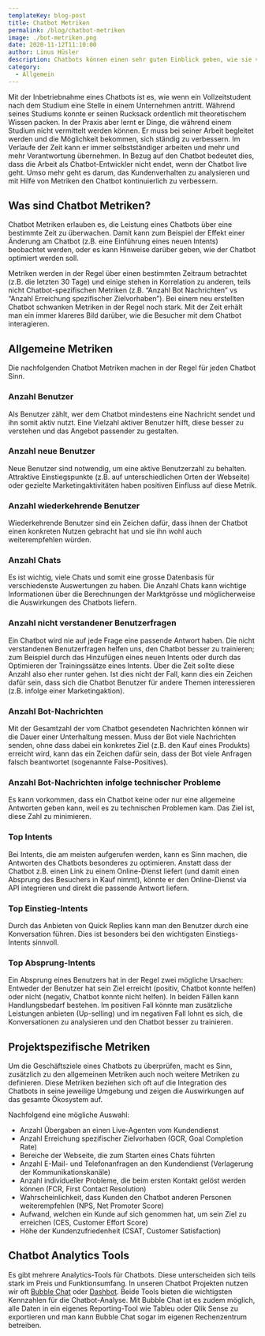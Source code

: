```yaml
---
templateKey: blog-post
title: Chatbot Metriken
permalink: /blog/chatbot-metriken
image: ./bot-metriken.png
date: 2020-11-12T11:10:00
author: Linus Hüsler
description: Chatbots können einen sehr guten Einblick geben, wie sie von den Anwendern benutzt werden. Mit diesen Informationen und einigen Chatbot-KPIs können die richtigen Entscheidungen zum Verbessern der Kundenerfahrung getroffen werden.
category:
  - Allgemein
---
```


Mit der Inbetriebnahme eines Chatbots ist es, wie wenn ein Vollzeitstudent nach dem Studium eine Stelle in einem Unternehmen antritt. Während seines Studiums konnte er seinen Rucksack ordentlich mit theoretischem Wissen packen. In der Praxis aber lernt er Dinge, die während einem Studium nicht vermittelt werden können. Er muss bei seiner Arbeit begleitet werden und die Möglichkeit bekommen, sich ständig zu verbessern. Im Verlaufe der Zeit kann er immer selbstständiger arbeiten und mehr und mehr Verantwortung übernehmen. In Bezug auf den Chatbot bedeutet dies, dass die Arbeit als Chatbot-Entwickler nicht endet, wenn der Chatbot live geht. Umso mehr geht es darum, das Kundenverhalten zu analysieren und mit Hilfe von Metriken den Chatbot kontinuierlich zu verbessern.

## Was sind Chatbot Metriken?

Chatbot Metriken erlauben es, die Leistung eines Chatbots über eine bestimmte Zeit zu überwachen. Damit kann zum Beispiel der Effekt einer Änderung am Chatbot (z.B. eine Einführung eines neuen Intents) beobachtet werden, oder es kann Hinweise darüber geben, wie der Chatbot optimiert werden soll.

Metriken werden in der Regel über einen bestimmten Zeitraum betrachtet (z.B. die letzten 30 Tage) und einige stehen in Korrelation zu anderen, teils nicht Chatbot-spezifischen Metriken (z.B. “Anzahl Bot Nachrichten” vs “Anzahl Erreichung spezifischer Zielvorhaben”). Bei einem neu erstellten Chatbot schwanken Metriken in der Regel noch stark. Mit der Zeit erhält man ein immer klareres Bild darüber, wie die Besucher mit dem Chatbot interagieren.

## Allgemeine Metriken

Die nachfolgenden Chatbot Metriken machen in der Regel für jeden Chatbot Sinn.

### Anzahl Benutzer

Als Benutzer zählt, wer dem Chatbot mindestens eine Nachricht sendet und ihn somit aktiv nutzt. Eine Vielzahl aktiver Benutzer hilft, diese besser zu verstehen und das Angebot passender zu gestalten.

### Anzahl neue Benutzer

Neue Benutzer sind notwendig, um eine aktive Benutzerzahl zu behalten. Attraktive Einstiegspunkte (z.B. auf unterschiedlichen Orten der Webseite) oder gezielte Marketingaktivitäten haben positiven Einfluss auf diese Metrik.

### Anzahl wiederkehrende Benutzer

Wiederkehrende Benutzer sind ein Zeichen dafür, dass ihnen der Chatbot einen konkreten Nutzen gebracht hat und sie ihn wohl auch weiterempfehlen würden.

### Anzahl Chats

Es ist wichtig, viele Chats und somit eine grosse Datenbasis für verschiedenste Auswertungen zu haben. Die Anzahl Chats kann wichtige Informationen über die Berechnungen der Marktgrösse und möglicherweise die Auswirkungen des Chatbots liefern.

### Anzahl nicht verstandener Benutzerfragen

Ein Chatbot wird nie auf jede Frage eine passende Antwort haben. Die nicht verstandenen Benutzerfragen helfen uns, den Chatbot besser zu trainieren; zum Beispiel durch das Hinzufügen eines neuen Intents oder durch das Optimieren der Trainingssätze eines Intents. Über die Zeit sollte diese Anzahl also eher runter gehen. Ist dies nicht der Fall, kann dies ein Zeichen dafür sein, dass sich die Chatbot Benutzer für andere Themen interessieren (z.B. infolge einer Marketingaktion).

### Anzahl Bot-Nachrichten

Mit der Gesamtzahl der vom Chatbot gesendeten Nachrichten können wir die Dauer einer Unterhaltung messen. Muss der Bot viele Nachrichten senden, ohne dass dabei ein konkretes Ziel (z.B. den Kauf eines Produkts) erreicht wird, kann das ein Zeichen dafür sein, dass der Bot viele Anfragen falsch beantwortet (sogenannte False-Positives).

### Anzahl Bot-Nachrichten infolge technischer Probleme

Es kann vorkommen, dass ein Chatbot keine oder nur eine allgemeine Antworten geben kann, weil es zu technischen Problemen kam. Das Ziel ist, diese Zahl zu minimieren.

### Top Intents

Bei Intents, die am meisten aufgerufen werden, kann es Sinn machen, die Antworten des Chatbots besonderes zu optimieren. Anstatt dass der Chatbot z.B. einen Link zu einem Online-Dienst liefert (und damit einen Absprung des Besuchers in Kauf nimmt), könnte er den Online-Dienst via API integrieren und direkt die passende Antwort liefern.

### Top Einstieg-Intents

Durch das Anbieten von Quick Replies kann man den Benutzer durch eine Konversation führen. Dies ist besonders bei den wichtigsten Einstiegs-Intents sinnvoll.

### Top Absprung-Intents

Ein Absprung eines Benutzers hat in der Regel zwei mögliche Ursachen: Entweder der Benutzer hat sein Ziel erreicht (positiv, Chatbot konnte helfen) oder nicht (negativ, Chatbot konnte nicht helfen). In beiden Fällen kann Handlungsbedarf bestehen. Im positiven Fall könnte man zusätzliche Leistungen anbieten (Up-selling) und im negativen Fall lohnt es sich, die Konversationen zu analysieren und den Chatbot besser zu trainieren.

## Projektspezifische Metriken

Um die Geschäftsziele eines Chatbots zu überprüfen, macht es Sinn, zusätzlich zu den allgemeinen Metriken auch noch weitere Metriken zu definieren. Diese Metriken beziehen sich oft auf die Integration des Chatbots in seine jeweilige Umgebung und zeigen die Auswirkungen auf das gesamte Ökosystem auf.

Nachfolgend eine mögliche Auswahl:

- Anzahl Übergaben an einen Live-Agenten vom Kundendienst
- Anzahl Erreichung spezifischer Zielvorhaben (GCR, Goal Completion Rate)
- Bereiche der Webseite, die zum Starten eines Chats führten
- Anzahl E-Mail- und Telefonanfragen an den Kundendienst (Verlagerung der Kommunikationskanäle)
- Anzahl individueller Probleme, die beim ersten Kontakt gelöst werden können (FCR, First Contact Resolution)
- Wahrscheinlichkeit, dass Kunden den Chatbot anderen Personen weiterempfehlen (NPS, Net Promoter Score)
- Aufwand, welchen ein Kunde auf sich genommen hat, um sein Ziel zu erreichen (CES, Customer Effort Score)
- Höhe der Kundenzufriedenheit (CSAT, Customer Satisfaction)

## Chatbot Analytics Tools

Es gibt mehrere Analytics-Tools für Chatbots. Diese unterscheiden sich teils stark im Preis und Funktionsumfang. In unseren Chatbot Projekten nutzen wir oft [Bubble Chat](https://bubble-chat.ch/de) oder [Dashbot](https://www.dashbot.io/). Beide Tools bieten die wichtigsten Kennzahlen für die Chatbot-Analyse. Mit Bubble Chat ist es zudem möglich, alle Daten in ein eigenes Reporting-Tool wie Tableu oder Qlik Sense zu exportieren und man kann Bubble Chat sogar im eigenen Rechenzentrum betreiben.
